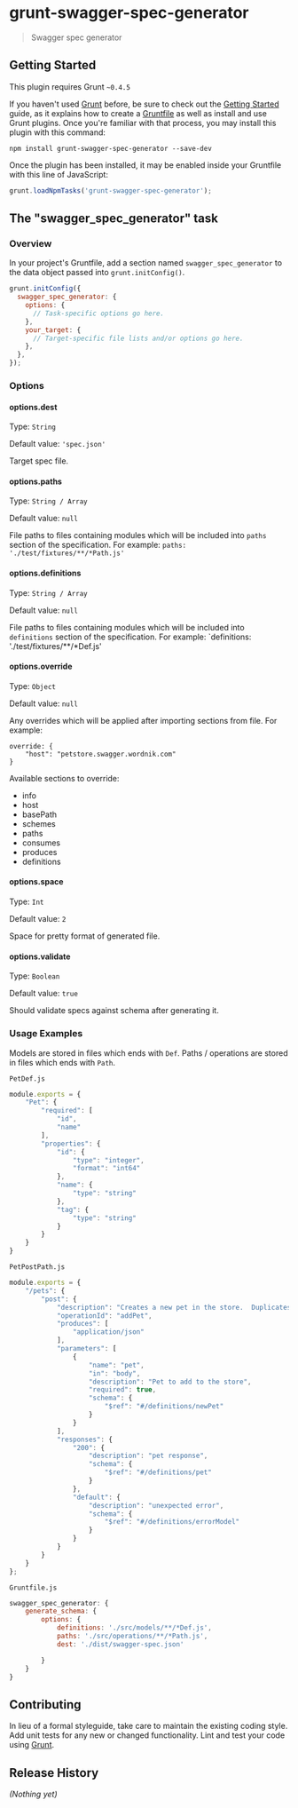 # grunt-swagger-spec-generator

> Swagger spec generator

## Getting Started
This plugin requires Grunt `~0.4.5`

If you haven't used [Grunt](http://gruntjs.com/) before, be sure to check out the [Getting Started](http://gruntjs.com/getting-started) guide, as it explains how to create a [Gruntfile](http://gruntjs.com/sample-gruntfile) as well as install and use Grunt plugins. Once you're familiar with that process, you may install this plugin with this command:

```shell
npm install grunt-swagger-spec-generator --save-dev
```

Once the plugin has been installed, it may be enabled inside your Gruntfile with this line of JavaScript:

```js
grunt.loadNpmTasks('grunt-swagger-spec-generator');
```

## The "swagger_spec_generator" task

### Overview
In your project's Gruntfile, add a section named `swagger_spec_generator` to the data object passed into `grunt.initConfig()`.

```js
grunt.initConfig({
  swagger_spec_generator: {
    options: {
      // Task-specific options go here.
    },
    your_target: {
      // Target-specific file lists and/or options go here.
    },
  },
});
```

### Options

#### options.dest
Type: `String`

Default value: `'spec.json'`

Target spec file.

#### options.paths
Type: `String / Array`

Default value: `null`

File paths to files containing modules which will be included into `paths` section of the specification.
For example: `paths: './test/fixtures/**/*Path.js'`

#### options.definitions
Type: `String / Array`

Default value: `null`

File paths to files containing modules which will be included into `definitions` section of the specification.
For example: `definitions: './test/fixtures/**/*Def.js'

#### options.override
Type: `Object`

Default value: `null`

Any overrides which will be applied after importing sections from file.
For example:

```
override: {
    "host": "petstore.swagger.wordnik.com"
}

```

Available sections to override:

* info
* host
* basePath
* schemes
* paths
* consumes
* produces
* definitions

#### options.space
Type: `Int`

Default value: `2`

Space for pretty format of generated file.

#### options.validate
Type: `Boolean`

Default value: `true`

Should validate specs against schema after generating it.

### Usage Examples

Models are stored in files which ends with `Def`.
Paths / operations are stored in files which ends with `Path`.

`PetDef.js`

```js
module.exports = {
    "Pet": {
        "required": [
            "id",
            "name"
        ],
        "properties": {
            "id": {
                "type": "integer",
                "format": "int64"
            },
            "name": {
                "type": "string"
            },
            "tag": {
                "type": "string"
            }
        }
    }
}
```

`PetPostPath.js`

```js
module.exports = {
    "/pets": {
        "post": {
            "description": "Creates a new pet in the store.  Duplicates are allowed",
            "operationId": "addPet",
            "produces": [
                "application/json"
            ],
            "parameters": [
                {
                    "name": "pet",
                    "in": "body",
                    "description": "Pet to add to the store",
                    "required": true,
                    "schema": {
                        "$ref": "#/definitions/newPet"
                    }
                }
            ],
            "responses": {
                "200": {
                    "description": "pet response",
                    "schema": {
                        "$ref": "#/definitions/pet"
                    }
                },
                "default": {
                    "description": "unexpected error",
                    "schema": {
                        "$ref": "#/definitions/errorModel"
                    }
                }
            }
        }
    }
};
```

`Gruntfile.js`

```js
swagger_spec_generator: {
    generate_schema: {
        options: {
            definitions: './src/models/**/*Def.js',
            paths: './src/operations/**/*Path.js',
            dest: './dist/swagger-spec.json'

        }
    }
}
```

## Contributing
In lieu of a formal styleguide, take care to maintain the existing coding style. Add unit tests for any new or changed functionality. Lint and test your code using [Grunt](http://gruntjs.com/).

## Release History
_(Nothing yet)_
